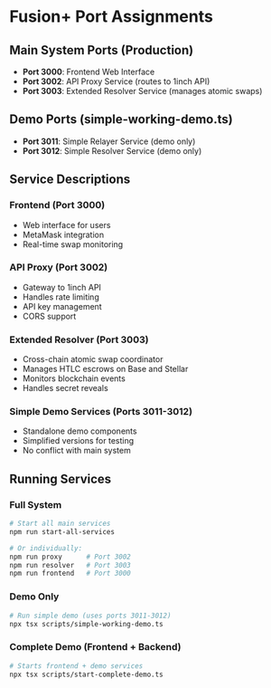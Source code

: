 # Fusion+ Port Assignments

## Main System Ports (Production)
- **Port 3000**: Frontend Web Interface
- **Port 3002**: API Proxy Service (routes to 1inch API)
- **Port 3003**: Extended Resolver Service (manages atomic swaps)

## Demo Ports (simple-working-demo.ts)
- **Port 3011**: Simple Relayer Service (demo only)
- **Port 3012**: Simple Resolver Service (demo only)

## Service Descriptions

### Frontend (Port 3000)
- Web interface for users
- MetaMask integration
- Real-time swap monitoring

### API Proxy (Port 3002)
- Gateway to 1inch API
- Handles rate limiting
- API key management
- CORS support

### Extended Resolver (Port 3003)
- Cross-chain atomic swap coordinator
- Manages HTLC escrows on Base and Stellar
- Monitors blockchain events
- Handles secret reveals

### Simple Demo Services (Ports 3011-3012)
- Standalone demo components
- Simplified versions for testing
- No conflict with main system

## Running Services

### Full System
```bash
# Start all main services
npm run start-all-services

# Or individually:
npm run proxy      # Port 3002
npm run resolver   # Port 3003
npm run frontend   # Port 3000
```

### Demo Only
```bash
# Run simple demo (uses ports 3011-3012)
npx tsx scripts/simple-working-demo.ts
```

### Complete Demo (Frontend + Backend)
```bash
# Starts frontend + demo services
npx tsx scripts/start-complete-demo.ts
```